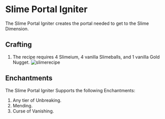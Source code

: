 # Slime Portal Igniter

The Slime Portal Igniter creates the portal needed to get to the Slime Dimension.

## Crafting

1) The recipe requires 4 Slimeium, 4 vanilla Slimeballs, and 1 vanilla Gold Nugget.
![slimerecipe](https://t.gyazo.com/teams/chew/97fca6af1a657ffbf18e9484717c863a.png)

## Enchantments

The Slime Portal Igniter Supports the following Enchantments:

1) Any tier of Unbreaking.
2) Mending.
3) Curse of Vanishing.
